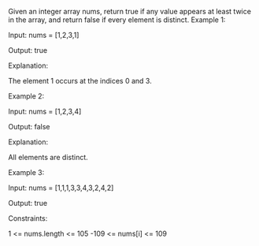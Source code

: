 Given an integer array nums, return true if any value appears at least twice in the array, and return false if every element is distinct.
Example 1:

Input: nums = [1,2,3,1]

Output: true

Explanation:

The element 1 occurs at the indices 0 and 3.

Example 2:

Input: nums = [1,2,3,4]

Output: false

Explanation:

All elements are distinct.

Example 3:

Input: nums = [1,1,1,3,3,4,3,2,4,2]

Output: true

Constraints:

1 <= nums.length <= 105
-109 <= nums[i] <= 109
